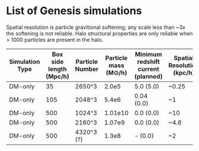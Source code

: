 # List of Genesis simulations

Spatial resolution is particle gravitional softening; any scale less than ~3x the softening is not reliable. Halo structural properties are only reliable when > 1000 particles are present in the halo. 

| Simulation Type | Box side length (Mpc/h) |  Particle Number | Particle mass (M⊙/h) | Minimum redshift current (planned) | Spatial Resolution (kpc/h) | Snapshot cadence |
| --------------- | ----------------------- | ---------------- | -------------------- | ---------------------------------- | -------------------------- | ---------------- |
| DM-only         | 35                      | 2650^3           | 2.0e5                |    5.0  (5.0)                      | ~0.25 
| DM-only         | 105                     | 2048^3           | 5.4e6                |    0.04 (0.0)                      | ~1
| DM-only         | 500                     | 1024^3           | 1.01e10              |    0.0  (0.0)                      | ~10
| DM-only         | 500                     | 2160^3           | 1.07e9               |    0.0  (0.0)                      | ~4.6
| DM-only         | 500                     | 4320^3 (?)       | 1.3e8                |    -    (0.0)                      | ~2
